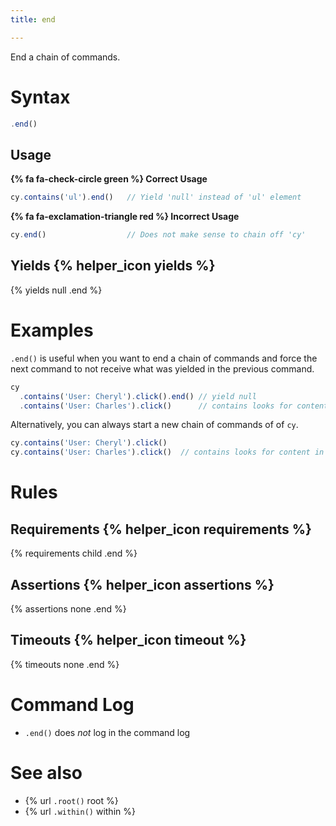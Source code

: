 ```yaml
---
title: end

---
```


End a chain of commands.


# Syntax

```javascript
.end()
```

## Usage

**{% fa fa-check-circle green %} Correct Usage**

```javascript
cy.contains('ul').end()   // Yield 'null' instead of 'ul' element
```

**{% fa fa-exclamation-triangle red %} Incorrect Usage**

```javascript
cy.end()                  // Does not make sense to chain off 'cy'
```

## Yields {% helper_icon yields %}

{% yields null .end %}

# Examples

`.end()` is useful when you want to end a chain of commands and force the next command to not receive what was yielded in the previous command.

```javascript
cy
  .contains('User: Cheryl').click().end() // yield null
  .contains('User: Charles').click()      // contains looks for content in document now
```

Alternatively, you can always start a new chain of commands of of `cy`.


```javascript
cy.contains('User: Cheryl').click()
cy.contains('User: Charles').click()  // contains looks for content in document now
```

# Rules

## Requirements {% helper_icon requirements %}

{% requirements child .end %}

## Assertions {% helper_icon assertions %}

{% assertions none .end %}

## Timeouts {% helper_icon timeout %}

{% timeouts none .end %}

# Command Log

- `.end()` does *not* log in the command log

# See also

- {% url `.root()` root %}
- {% url `.within()` within %}
